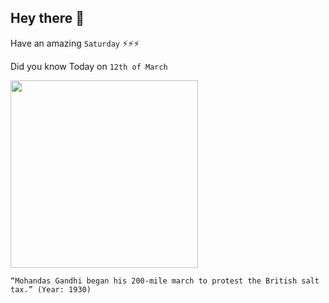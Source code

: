 ## Hey there 👋
Have an amazing `Saturday` ⚡⚡⚡

Did you know Today on `12th of March`
 
 [<img src="https://upfront.scholastic.com/content/dam/classroom-magazines/upfront/issues/2019-20/090219/p18-21-timespast-gandhi/UPF090219-TP-hero.jpg" width="300" />](https://www.history.com/topics/india/salt-march#:~:text=The%20Salt%20March%2C%20which%20took,distance%20of%20some%20240%20miles.) 
 ```
“Mohandas Gandhi began his 200-mile march to protest the British salt tax.” (Year: 1930)
```

